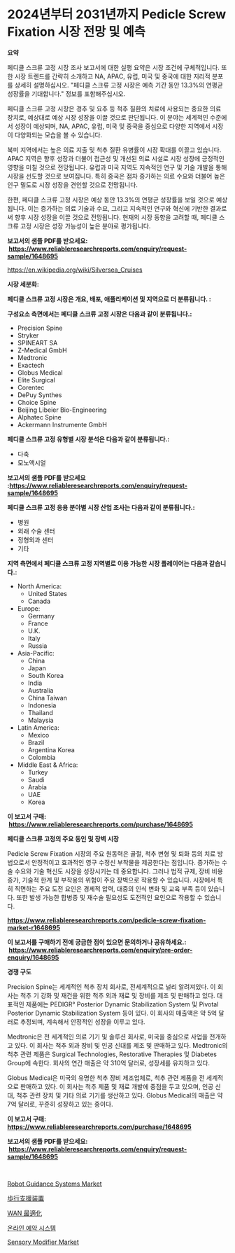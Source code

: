 <p><h1>2024년부터 2031년까지 Pedicle Screw Fixation 시장 전망 및 예측</h1></p><p><strong>요약</strong></p>
<p><p>페디클 스크류 고정 시장 조사 보고서에 대한 실행 요약은 시장 조건에 구체적입니다. 또한 시장 트렌드를 간략히 소개하고 NA, APAC, 유럽, 미국 및 중국에 대한 지리적 분포를 상세히 설명하십시오. "페디클 스크류 고정 시장은 예측 기간 동안 13.3%의 연평균 성장률을 기대합니다." 정보를 포함해주십시오.</p><p>페디클 스크류 고정 시장은 경추 및 요추 등 척추 질환의 치료에 사용되는 중요한 의료 장치로, 예상대로 예상 시장 성장을 이끌 것으로 판단됩니다. 이 분야는 세계적인 수준에서 성장이 예상되며, NA, APAC, 유럽, 미국 및 중국을 중심으로 다양한 지역에서 시장이 다양화되는 모습을 볼 수 있습니다.</p><p>북미 지역에서는 높은 의료 지출 및 척추 질환 유병률이 시장 확대를 이끌고 있습니다. APAC 지역은 향후 성장과 더불어 접근성 및 개선된 의료 시설로 시장 성장에 긍정적인 영향을 미칠 것으로 전망됩니다. 유럽과 미국 지역도 지속적인 연구 및 기술 개발을 통해 시장을 선도할 것으로 보여집니다. 특히 중국은 점차 증가하는 의료 수요와 더불어 높은 인구 밀도로 시장 성장을 견인할 것으로 전망됩니다.</p><p>한편, 페디클 스크류 고정 시장은 예상 동안 13.3%의 연평균 성장률을 보일 것으로 예상됩니다. 이는 증가하는 의료 기술과 수요, 그리고 지속적인 연구와 혁신에 기반한 결과로써 향후 시장 성장을 이끌 것으로 전망됩니다. 현재의 시장 동향을 고려할 때, 페디클 스크류 고정 시장은 성장 가능성이 높은 분야로 평가됩니다.</p></p>
<p><strong>보고서의 샘플 PDF를 받으세요: &nbsp;<a href="https://www.reliableresearchreports.com/enquiry/request-sample/1648695">https://www.reliableresearchreports.com/enquiry/request-sample/1648695</a></strong></p>
<p><a href="https://en.wikipedia.org/wiki/Silversea_Cruises">https://en.wikipedia.org/wiki/Silversea_Cruises</a></p>
<p><strong>시장 세분화:</strong></p>
<p><strong> 페디클 스크류 고정 시장은 개요, 배포, 애플리케이션 및 지역으로 더 분류됩니다. :</strong></p>
<p><strong>구성요소 측면에서는 페디클 스크류 고정 시장은 다음과 같이 분류됩니다.:</strong></p>
<p><ul><li>Precision Spine</li><li>Stryker</li><li>SPINEART SA</li><li>Z-Medical GmbH</li><li>Medtronic</li><li>Exactech</li><li>Globus Medical</li><li>Elite Surgical</li><li>Corentec</li><li>DePuy Synthes</li><li>Choice Spine</li><li>Beijing Libeier Bio-Engineering</li><li>Alphatec Spine</li><li>Ackermann Instrumente GmbH</li></ul></p>
<p><strong> 페디클 스크류 고정 유형별 시장 분석은 다음과 같이 분류됩니다.:</strong></p>
<p><ul><li>다축</li><li>모노액시얼</li></ul></p>
<p><strong>보고서의 샘플 PDF를 받으세요 :<a href="https://www.reliableresearchreports.com/enquiry/request-sample/1648695">https://www.reliableresearchreports.com/enquiry/request-sample/1648695</a></strong></p>
<p><strong> 페디클 스크류 고정 응용 분야별 시장 산업 조사는 다음과 같이 분류됩니다.:</strong></p>
<p><ul><li>병원</li><li>외래 수술 센터</li><li>정형외과 센터</li><li>기타</li></ul></p>
<p><strong>지역 측면에서 페디클 스크류 고정 지역별로 이용 가능한 시장 플레이어는 다음과 같습니다.:</strong></p>
<p><ul>
    <li>
        North America:
        <ul>
            <li>United States</li>
            <li>Canada</li>
        </ul>
    </li>
    <li>
        Europe:
        <ul>
            <li>Germany</li>
            <li>France</li>
            <li>U.K.</li>
            <li>Italy</li>
            <li>Russia</li>
        </ul>
    </li>
    <li>
        Asia-Pacific:
        <ul>
            <li>China</li>
            <li>Japan</li>
            <li>South Korea</li>
            <li>India</li>
            <li>Australia</li>
            <li>China Taiwan</li>
            <li>Indonesia</li>
            <li>Thailand</li>
            <li>Malaysia</li>
        </ul>
    </li>
    <li>
        Latin America:
        <ul>
            <li>Mexico</li>
            <li>Brazil</li>
            <li>Argentina Korea</li>
            <li>Colombia</li>
        </ul>
    </li>
    <li>
        Middle East & Africa:
        <ul>
            <li>Turkey</li>
            <li>Saudi</li>
            <li>Arabia</li>
            <li>UAE</li>
            <li>Korea</li>
        </ul>
    </li>
    </ul></p>
<p><strong>이 보고서 구매: &nbsp;<a href="https://www.reliableresearchreports.com/purchase/1648695">https://www.reliableresearchreports.com/purchase/1648695</a></strong></p>
<p><strong>페디클 스크류 고정의 주요 동인 및 장벽 시장</strong></p>
<p><p>Pedicle Screw Fixation 시장의 주요 원동력은 골절, 척추 변형 및 퇴화 등의 치료 방법으로서 안정적이고 효과적인 영구 수정신 부착물을 제공한다는 점입니다. 증가하는 수술 수요와 기술 혁신도 시장을 성장시키는 데 중요합니다. 그러나 법적 규제, 장비 비용 증가, 기술적 한계 및 부작용의 위험이 주요 장벽으로 작용할 수 있습니다. 시장에서 특히 직면하는 주요 도전 요인은 경제적 압력, 대중의 인식 변화 및 교육 부족 등이 있습니다. 또한 발생 가능한 합병증 및 재수술 필요성도 도전적인 요인으로 작용할 수 있습니다.</p></p>
<p><strong><a href="https://www.reliableresearchreports.com/pedicle-screw-fixation-market-r1648695">https://www.reliableresearchreports.com/pedicle-screw-fixation-market-r1648695</a></strong></p>
<p><strong>이 보고서를 구매하기 전에 궁금한 점이 있으면 문의하거나 공유하세요.: &nbsp;<a href="https://www.reliableresearchreports.com/enquiry/pre-order-enquiry/1648695">https://www.reliableresearchreports.com/enquiry/pre-order-enquiry/1648695</a></strong></p>
<p><strong>경쟁 구도</strong></p>
<p><p>Precision Spine는 세계적인 척추 장치 회사로, 전세계적으로 널리 알려져있다. 이 회사는 척추 기 강화 및 재건을 위한 척추 외과 재료 및 장비를 제조 및 판매하고 있다. 대표적인 제품에는 PEDIGR° Posterior Dynamic Stabilization System 및 Pivotal Posterior Dynamic Stabilization System 등이 있다. 이 회사의 매출액은 약 5억 달러로 추정되며, 계속해서 안정적인 성장을 이루고 있다.</p><p>Medtronic은 전 세계적인 의료 기기 및 솔루션 회사로, 미국을 중심으로 사업을 전개하고 있다. 이 회사는 척추 외과 장비 및 인공 신대를 제조 및 판매하고 있다. Medtronic의 척추 관련 제품은 Surgical Technologies, Restorative Therapies 및 Diabetes Group에 속한다. 회사의 연간 매출은 약 310억 달러로, 성장세를 유지하고 있다.</p><p>Globus Medical은 미국의 유명한 척추 장비 제조업체로, 척추 관련 제품을 전 세계적으로 판매하고 있다. 이 회사는 척추 제품 및 재료 개발에 중점을 두고 있으며, 인공 신대, 척추 관련 장치 및 기타 의료 기기를 생산하고 있다. Globus Medical의 매출은 약 7억 달러로, 꾸준히 성장하고 있는 중이다.</p></p>
<p><strong>이 보고서 구매: &nbsp; <a href="https://www.reliableresearchreports.com/purchase/1648695">https://www.reliableresearchreports.com/purchase/1648695</a></strong></p>
<p><strong>보고서의 샘플 PDF를 받으세요: &nbsp;<a href="https://www.reliableresearchreports.com/enquiry/request-sample/1648695">https://www.reliableresearchreports.com/enquiry/request-sample/1648695</a></strong><strong></strong></p>
<p>&nbsp;</p>
<p><p><a href="https://www.linkedin.com/pulse/robot-guidance-systems-market-size-growth-trends-statistics-qp6fe?trackingId=nr0vHgBN9TaLLJJ9eF86HA%3D%3D">Robot Guidance Systems Market</a></p><p><a href="https://github.com/TerrellConn/Market-Research-Report-List-2/blob/main/978794820778.md">歩行支援装置</a></p><p><a href="https://github.com/RandallRunte2023/Market-Research-Report-List-2/blob/main/555343020779.md">WAN 最適化</a></p><p><a href="https://github.com/LuckeyCorbin/Market-Research-Report-List-2/blob/main/518375628305.md">온라인 예약 시스템</a></p><p><a href="https://github.com/MaraKoelpin2023/Market-Research-Report-List-2/blob/main/sensory-modifier-market.md">Sensory Modifier Market</a></p></p>